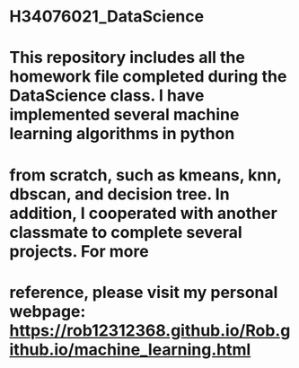 # H34076021_DataScience
# This repository includes all the homework file completed during the DataScience class. I have implemented several machine learning algorithms in python 
# from scratch, such as kmeans, knn, dbscan, and decision tree. In addition, I cooperated with another classmate to complete several projects. For more
# reference, please visit my personal webpage: https://rob12312368.github.io/Rob.github.io/machine_learning.html
